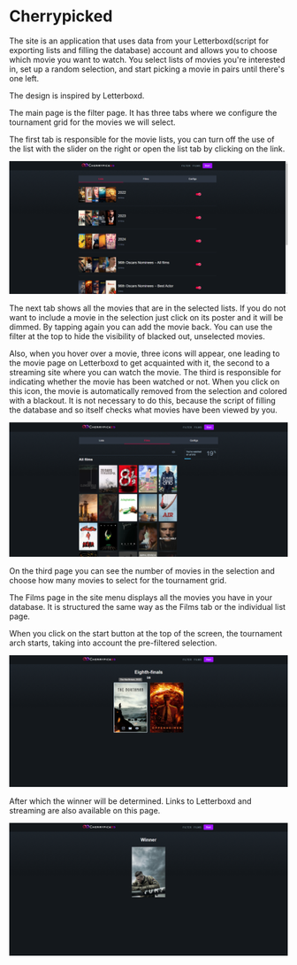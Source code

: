 # Cherrypicked

The site is an application that uses data from your Letterboxd(script for exporting lists and filling the database) account and allows you to choose which movie you want to watch. You select lists of movies you're interested in, set up a random selection, and start picking a movie in pairs until there's one left.

The design is inspired by Letterboxd.

The main page is the filter page. It has three tabs where we configure the tournament grid for the movies we will select. 

The first tab is responsible for the movie lists, you can turn off the use of the list with the slider on the right or open the list tab by clicking on the link.

![lists.png](Frontend%2Fimages%2Flists.png)

The next tab shows all the movies that are in the selected lists. If you do not want to include a movie in the selection just click on its poster and it will be dimmed. By tapping again you can add the movie back. You can use the filter at the top to hide the visibility of blacked out, unselected movies. 

Also, when you hover over a movie, three icons will appear, one leading to the movie page on Letterboxd to get acquainted with it, the second to a streaming site where you can watch the movie. The third is responsible for indicating whether the movie has been watched or not. When you click on this icon, the movie is automatically removed from the selection and colored with a blackout. It is not necessary to do this, because the script of filling the database and so itself checks what movies have been viewed by you.

![films_in_lists.png](Frontend%2Fimages%2Ffilms_in_lists.png)

On the third page you can see the number of movies in the selection and choose how many movies to select for the tournament grid.

The Films page in the site menu displays all the movies you have in your database. It is structured the same way as the Films tab or the individual list page.


When you click on the start button at the top of the screen, the tournament arch starts, taking into account the pre-filtered selection. 


![choose_film.png](Frontend%2Fimages%2Fchoose_film.png)

After which the winner will be determined. Links to Letterboxd and streaming are also available on this page.

![winner.png](Frontend%2Fimages%2Fwinner.png)